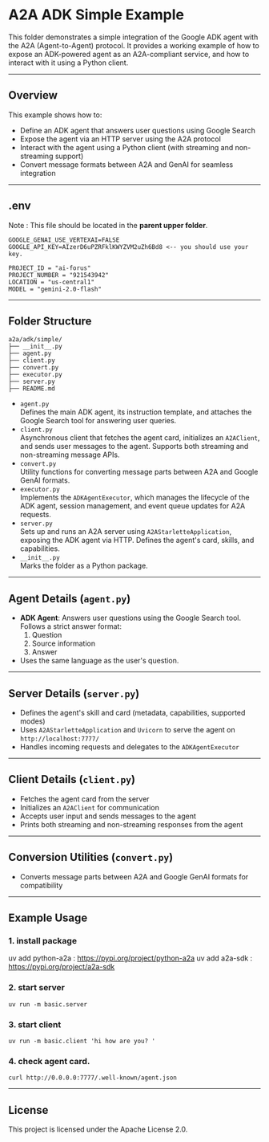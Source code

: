 # A2A ADK Simple Example

This folder demonstrates a simple integration of the Google ADK agent with the A2A (Agent-to-Agent) protocol. It provides a working example of how to expose an ADK-powered agent as an A2A-compliant service, and how to interact with it using a Python client.

---

## Overview

This example shows how to:
- Define an ADK agent that answers user questions using Google Search
- Expose the agent via an HTTP server using the A2A protocol
- Interact with the agent using a Python client (with streaming and non-streaming support)
- Convert message formats between A2A and GenAI for seamless integration

---
## .env

Note : This file should be located in the **parent upper folder**.

```
GOOGLE_GENAI_USE_VERTEXAI=FALSE
GOOGLE_API_KEY=AIzerD6uPZRFklKWYZVM2uZh6Bd8 <-- you should use your key.

PROJECT_ID = "ai-forus"
PROJECT_NUMBER = "921543942"
LOCATION = "us-central1"
MODEL = "gemini-2.0-flash"
```
---

## Folder Structure

```
a2a/adk/simple/
├── __init__.py
├── agent.py
├── client.py
├── convert.py
├── executor.py
├── server.py
├── README.md
```

- `agent.py`  
  Defines the main ADK agent, its instruction template, and attaches the Google Search tool for answering user queries.
- `client.py`  
  Asynchronous client that fetches the agent card, initializes an `A2AClient`, and sends user messages to the agent. Supports both streaming and non-streaming message APIs.
- `convert.py`  
  Utility functions for converting message parts between A2A and Google GenAI formats.
- `executor.py`  
  Implements the `ADKAgentExecutor`, which manages the lifecycle of the ADK agent, session management, and event queue updates for A2A requests.
- `server.py`  
  Sets up and runs an A2A server using `A2AStarletteApplication`, exposing the ADK agent via HTTP. Defines the agent's card, skills, and capabilities.
- `__init__.py`  
  Marks the folder as a Python package.


---

## Agent Details (`agent.py`)

- **ADK Agent**: Answers user questions using the Google Search tool. Follows a strict answer format:
  1. Question
  2. Source information
  3. Answer
- Uses the same language as the user's question.

---

## Server Details (`server.py`)

- Defines the agent's skill and card (metadata, capabilities, supported modes)
- Uses `A2AStarletteApplication` and `Uvicorn` to serve the agent on `http://localhost:7777/`
- Handles incoming requests and delegates to the `ADKAgentExecutor`

---

## Client Details (`client.py`)

- Fetches the agent card from the server
- Initializes an `A2AClient` for communication
- Accepts user input and sends messages to the agent
- Prints both streaming and non-streaming responses from the agent

---

## Conversion Utilities (`convert.py`)

- Converts message parts between A2A and Google GenAI formats for compatibility

---

## Example Usage

### 1. install package
uv add python-a2a : https://pypi.org/project/python-a2a
uv add a2a-sdk : https://pypi.org/project/a2a-sdk

### 2. start server
```
uv run -m basic.server
```
### 3. start client
```
uv run -m basic.client 'hi how are you? '
```
### 4. check agent card.

```
curl http://0.0.0.0:7777/.well-known/agent.json
```

---

## License

This project is licensed under the Apache License 2.0.
